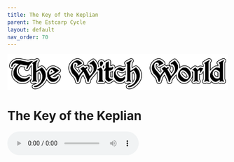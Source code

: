 ```yaml
---
title: The Key of the Keplian
parent: The Estcarp Cycle
layout: default
nav_order: 70
---
```


![Witch World](../../assets/img/swiat_czarownic.png "Witch World")

# The Key of the Keplian

<audio controls>
	 <source src="../../assets/mp3/godai_w_swiecie_czarownic_odcinek_27.mp3" type="audio/mpeg">
		Your browser does not support the audio element.
</audio> 
